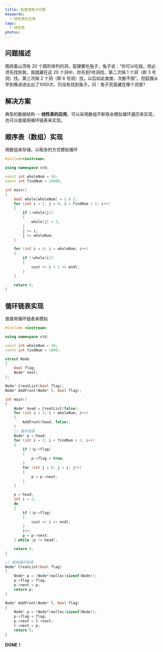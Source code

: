 ```yaml
---
title: 狐狸逮兔子问题
keywords:
  - 线性表的应用
tags:
  - 线性表
photos:
---
```


## 问题描述

围绕着山顶有 20 个圆形排列的洞，狐狸要吃兔子，兔子说：“你可以吃我，但必须先找到我，我就藏在这 20 个洞中，你先到1号洞找，第二次隔 1 个洞（即 3 号洞）找，第三次隔 2 个洞（即 6 号洞）找，以后如此类推，次数不限”。但狐狸从早到晚进进出出了1000次，仍没有找到兔子。问：兔子究竟藏在哪个洞里?

## 解决方案

典型的数据结构 -- **线性表的应用**，可以采用数组不断取余模拟循环遍历来实现，也可以直接用循环链表来实现。

## 顺序表（数组）实现

用数组来存储，以取余的方式模拟循环

```cpp
#include<iostream>

using namespace std;

const int wholeNum = 20;
const int findNum = 10000;

int main()
{
	bool whole[wholeNum] = { 0 };
	for (int i = 2, j = 0; i < findNum + 2; i++)
	{
		if (!whole[j])
		{
			whole[j] = 1;
		}
		j += i;
		j %= wholeNum;
	}

	for (int i = 0; i < wholeNum; i++)
	{
		if (!whole[i])
		{
			cout << i + 1 << endl;
		}
	}

	return 0;
}
```

## 循环链表实现

直接用循环链表来模拟

```cpp
#include <iostream>

using namespace std;

const int wholeNum = 10;
const int findNum = 1000;

struct Node
{
	bool flag;
	Node* next;
};

Node* CreatList(bool flag);
Node* AddFront(Node* l, bool flag);

int main()
{
	Node* head = CreatList(false);
	for (int i = 1; i < wholeNum; i++)
	{
		AddFront(head, false);
	}
	// 循环链表
	Node* p = head;
	for (int i = 2; i < findNum + 2; i++)
	{
		if (!p->flag)
		{
			p->flag = true;
		}
		for (int j = 0; j < i; j++)
		{
			p = p->next;
		}
	}

	p = head;
	int i = 1;
	do
	{
		if (!p->flag)
		{
			cout << i << endl;
		}
		i++;
		p = p->next;
	} while (p != head);

	return 0;
}

// 使用循环链表
Node* CreatList(bool flag)
{
	Node* p = (Node*)malloc(sizeof(Node));
	p->flag = flag;
	p->next = p;
	return p;
}

Node* AddFront(Node* l, bool flag)
{
	Node* p = (Node*)malloc(sizeof(Node));
	p->flag = flag;
	p->next = l->next;
	l->next = p;
	return l;
}
```

**DONE！**
